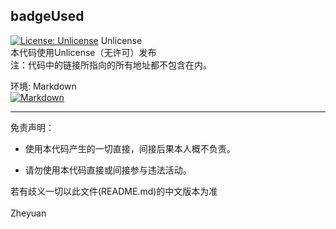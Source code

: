 ## badgeUsed
[![License: Unlicense](https://img.shields.io/badge/License-Unlicense-e0e0e0)](http://unlicense.org/) Unlicense<br>
本代码使用Unlicense（无许可）发布<br>
注：代码中的链接所指向的所有地址都不包含在内。<br>


环境: Markdown<br>
[![Markdown](https://img.shields.io/badge/language-Markdown-black.svg)](https://daringfireball.net/projects/markdown/)<br>

****

免责声明：

* 使用本代码产生的一切直接，间接后果本人概不负责。

* 请勿使用本代码直接或间接参与违法活动。

若有歧义一切以此文件(README.md)的中文版本为准<br>
<br>
Zheyuan
